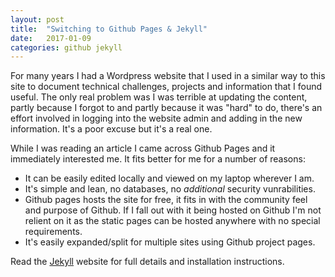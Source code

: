 ```yaml
---
layout: post
title:  "Switching to Github Pages & Jekyll"
date:   2017-01-09
categories: github jekyll
---
```


For many years I had a Wordpress website that I used in a similar way to this site to document technical challenges, projects and information that I found useful. The only real problem was I was terrible at updating the content, partly because I forgot to and partly because it was "hard" to do, there's an effort involved in logging into the website admin and adding in the new information. It's a poor excuse but it's a real one.

While I was reading an article I came across Github Pages and it immediately interested me. It fits better for me for a number of reasons:

* It can be easily edited locally and viewed on my laptop wherever I am.
* It's simple and lean, no databases, no *additional* security vunrabilities.
* Github pages hosts the site for free, it fits in with the community feel and purpose of Github. If I fall out with it being hosted on Github I'm not relient on it as the static pages can be hosted anywhere with no special requirements.
* It's easily expanded/split for multiple sites using Github project pages.

Read the [Jekyll](https://jekyllrb.com/) website for full details and installation instructions.